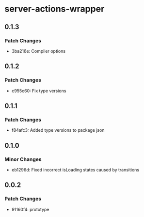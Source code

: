 # server-actions-wrapper

## 0.1.3

### Patch Changes

- 3ba216e: Compiler options

## 0.1.2

### Patch Changes

- c955c60: Fix type versions

## 0.1.1

### Patch Changes

- f84afc3: Added type versions to package json

## 0.1.0

### Minor Changes

- eb1296d: Fixed incorrect isLoading states caused by transitions

## 0.0.2

### Patch Changes

- 91160f4: prototype
